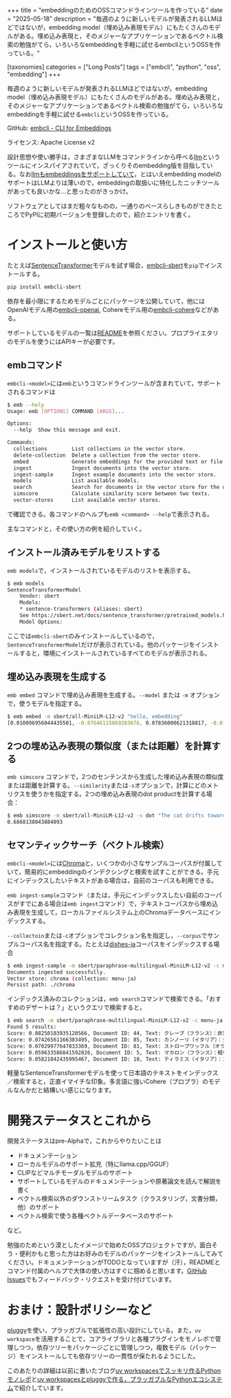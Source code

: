 +++
title = "embeddingのためのOSSコマンドラインツールを作っている"
date = "2025-05-18"
description = "毎週のように新しいモデルが発表されるLLMほどではないが，embedding model（埋め込み表現モデル）にもたくさんのモデルがある。埋め込み表現と，そのメジャーなアプリケーションであるベクトル検索の勉強がてら，いろいろなembeddingを手軽に試せるembcliというOSSを作っている。"

[taxonomies]
categories = ["Long Posts"]
tags = ["embcli", "python", "oss", "embedding"]
+++

毎週のように新しいモデルが発表されるLLMほどではないが，embedding model（埋め込み表現モデル）にもたくさんのモデルがある。埋め込み表現と，そのメジャーなアプリケーションであるベクトル検索の勉強がてら，いろいろなembeddingを手軽に試せる`embcli`というOSSを作っている。

GitHub: [embcli - CLI for Embeddings](https://github.com/mocobeta/embcli)

ライセンス: Apache License v2

設計思想や使い勝手は，さまざまなLLMをコマンドラインから呼べる[llm](https://github.com/simonw/llm)というツールにインスパイアされていて，ざっくりそのembedding版を目指している。なお[llmもembeddingsをサポートしていて](https://llm.datasette.io/en/stable/embeddings/index.html)，とはいえembedding modelのサポートはLLMよりは薄いので，embeddingの取扱いに特化したニッチツールがあっても良いかな...と思ったのがきっかけ。

ソフトウェアとしてはまだ粗々なものの，一通りのベースらしきものができたところでPyPIに初期バージョンを登録したので，紹介エントリを書く。

# インストールと使い方

たとえば[SentenceTransformer](https://sbert.net/index.html)モデルを試す場合，[embcli-sbert](https://pypi.org/project/embcli-sbert/)を`pip`でインストールする。

```bash
pip install embcli-sbert
```

依存を最小限にするためモデルごとにパッケージを公開していて，他にはOpenAIモデル用の[embcli-openai](https://pypi.org/project/embcli-openai/), Cohereモデル用の[embcli-cohere](https://pypi.org/project/embcli-cohere/)などがある。

サポートしているモデルの一覧は[README](https://github.com/mocobeta/embcli)を参照ください。プロプライエタリのモデルを使うにはAPIキーが必要です。

## embコマンド

`embcli-<model>`には`emb`というコマンドラインツールが含まれていて，サポートされるコマンドは

```bash
$ emb --help
Usage: emb [OPTIONS] COMMAND [ARGS]...

Options:
  --help  Show this message and exit.

Commands:
  collections        List collections in the vector store.
  delete-collection  Delete a collection from the vector store.
  embed              Generate embeddings for the provided text or file...
  ingest             Ingest documents into the vector store.
  ingest-sample      Ingest example documents into the vector store.
  models             List available models.
  search             Search for documents in the vector store for the query.
  simscore           Calculate similarity score between two texts.
  vector-stores      List available vector stores.
```

で確認できる。各コマンドのヘルプも`emb <command> --help`で表示される。

主なコマンドと，その使い方の例を紹介していく。

## インストール済みモデルをリストする

`emb models`で，インストールされているモデルのリストを表示する。

```bash
$ emb models
SentenceTransformerModel
    Vendor: sbert
    Models:
    * sentence-transformers (aliases: sbert)
    See https://sbert.net/docs/sentence_transformer/pretrained_models.html for available models.
    Model Options:
```

ここでは`embcli-sbert`のみインストールしているので，`SentenceTransformerModel`だけが表示されている。他のパッケージをインストールすると，環境にインストールされているすべてのモデルが表示される。

## 埋め込み表現を生成する

`emb embed` コマンドで埋め込み表現を生成する。`--model` または `-m` オプションで，使うモデルを指定する。

```bash
$ emb embed -m sbert/all-MiniLM-L12-v2 "hello, embedding"
[0.010096956044435501, -0.07646115869283676, 0.07836000621318817, -0.017467740923166275, -0.08471577614545822, -0.08252009749412537, -0.021875102072954178, -0.04600825533270836, 0.002717185765504837, 0.04721956327557564, 0.05318789556622505, -0.011195648461580276, 0.07706273347139359, -0.02276509813964367, ...
```

## 2つの埋め込み表現の類似度（または距離）を計算する

`emb simscore` コマンドで，2つのセンテンスから生成した埋め込み表現の類似度または距離を計算する。`--similarity`または`-s`オプションで，計算にどのメトリクスを使うかを指定する。2つの埋め込み表現のdot productを計算する場合：

```bash
$ emb simscore -m sbert/all-MiniLM-L12-v2 -s dot "The cat drifts toward sleep." "Sleep dances in the cat's eyes."
0.6868138043884893
```

## セマンティックサーチ（ベクトル検索）

`embcli-<model>`には[Chroma](https://github.com/chroma-core/chroma)と，いくつかの小さなサンプルコーパスが付属していて，簡易的にembeddingのインデクシングと検索を試すことができる。手元にインデックスしたいテキストがある場合は，自前のコーパスも利用できる。

`emb ingest-sample`コマンド（または，手元にインデックスしたい自前のコーパスがすでにある場合は`emb ingest`コマンド）で，テキストコーパスから埋め込み表現を生成して，ローカルファイルシステム上のChromaデータベースにインデックスする。

`--collectoin`または`-c`オプションでコレクション名を指定し，`--corpus`でサンプルコーパス名を指定する。たとえば[dishes-ja](https://github.com/mocobeta/embcli/blob/main/packages/embcli-core/src/embcli_core/synth_data/dishes-ja.csv)コーパスをインデックスする場合

```bash
$ emb ingest-sample -m sbert/paraphrase-multilingual-MiniLM-L12-v2 -c menu-ja --corpus dishes-ja
Documents ingested successfully.
Vector store: chroma (collection: menu-ja)
Persist path: ./chroma
```

インデックス済みのコレクションは，`emb search`コマンドで検索できる。「おすすめのデザートは？」というクエリで検索すると，

```bash
$ emb search -m sbert/paraphrase-multilingual-MiniLM-L12-v2 -c menu-ja -q "おすすめのデザートは？"
Found 5 results:
Score: 0.08250103935120566, Document ID: 44, Text: クレープ（フランス）：非常に薄く繊細なパンケーキ。軽い生地で、甘くフルーツジャムやチョコレート、またはチーズ、ハム、野菜を詰めて提供されます。多用途で美味しい。
Score: 0.07426561166383495, Document ID: 85, Text: カンノーリ（イタリア）：シチリアの伝統的なデザート。筒状の生地を揚げたシェルに、甘いクリーム状のフィリング（リコッタチーズ）を詰めたお菓子。カリッとしたシェルと滑らかなフィリングが特徴です。
Score: 0.07029977647833369, Document ID: 81, Text: ストロープワッフル（オランダ）：薄いワッフル生地にキャラメルシロップを挟んだ焼き菓子。もちもちとした甘さで、温かい飲み物と一緒に楽しむことが多い。
Score: 0.059633586841592826, Document ID: 5, Text: マカロン（フランス）：軽いアーモンドメレンゲのシェルに、濃厚なクリームやガナッシュのフィリングを詰めた、色鮮やかで繊細なスイーツ。サクサクのシェルが柔らかくモチモチした内側に溶け込み、食感と視覚の絶妙なハーモニーを楽しめます。
Score: 0.05821842435995467, Document ID: 10, Text: ティラミス（イタリア）：コーヒーに浸したレディフィンガー、マスカルポーネチーズ、泡立てた卵、ココアパウダーの層からなる贅沢なデザート。クリーミーで濃厚な香りのこのデザートは、その名前の通り「元気を出そう」という意味で、純粋な至福の味わいを提供します。
```

軽量なSentenceTransformerモデルを使って日本語のテキストをインデックス／検索すると，正直イマイチな印象。多言語に強いCohere（プロプラ）のモデルなんかだと結構いい感じになります。

# 開発ステータスとこれから

開発ステータスはpre-Alphaで，これからやりたいことは

- ドキュメンテーション
- ローカルモデルのサポート拡充（特にllama.cpp/GGUF）
- CLIPなどマルチモーダルモデルのサポート
- サポートしているモデルのドキュメンテーションや原著論文を読んで解説を書く
- ベクトル検索以外のダウンストリームタスク（クラスタリング，文書分類，他）のサポート
- ベクトル検索で使う各種ベクトルデータベースのサポート

など。

勉強のためという漠としたイメージで始めたOSSプロジェクトですが，面白そう・便利かもと思った方はお好みのモデルのパッケージをインストールしてみてください。ドキュメンテーションがTODOとなっていますが（汗），READMEとコマンド付属のヘルプで大体の使い方はすぐに掴めると思います。[GitHub Issues](https://github.com/mocobeta/embcli/issues)でもフィードバック・リクエストを受け付けています。

# おまけ：設計ポリシーなど

[pluggy](https://pluggy.readthedocs.io/en/latest/)を使い，プラッガブルで拡張性の高い設計にしている。また，`uv workspace`を活用することで，コアライブラリと各種プラグインをモノレポで管理しつつ，依存ツリーをパッケージごとに管理しつつ，複数モデル（パッケージ）をインストールしても依存ツリーの一貫性が保たれるようにした。

このあたりの詳細は以前に書いたブログ[uv workspacesでスッキリ作るPythonモノレポ](https://blog.mocobeta.dev/posts/20250427-entry-monorepo-with-uv-workspaces/)と[uv workspacesとpluggyで作る，プラッガブルなPythonエコシステム](https://blog.mocobeta.dev/posts/20250429-entry-pluggy-uv-workspace/)で紹介しています。

